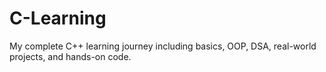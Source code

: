 # C-Learning
My complete C++ learning journey including basics, OOP, DSA, real-world projects, and hands-on code.
